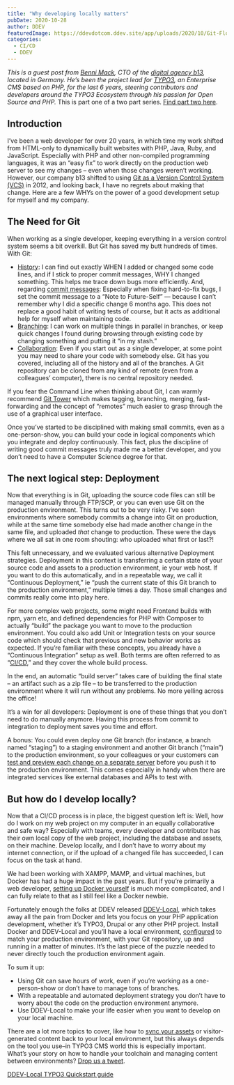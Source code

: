 ```yaml
---
title: "Why developing locally matters"
pubDate: 2020-10-28
author: DDEV
featuredImage: https://ddevdotcom.ddev.site/app/uploads/2020/10/Git-Flow-Benni-Blog.001-2.jpeg
categories:
  - CI/CD
  - DDEV
---
```


_This is a guest post from_ [_Benni Mack_](https://twitter.com/bennimack)_, CTO of the_ [_digital agency b13_](https://b13.com/)_, located in Germany. He’s been the project lead for_ [_TYPO3_](https://typo3.org/)_, an Enterprise CMS based on PHP, for the last 6 years, steering contributors and developers around the TYPO3 Ecosystem through his passion for Open Source and PHP._ This is part one of a two part series. [Find part two here](https://ddev.com/ddev-live/why-your-local-dev-environment-should-match-production/).

## Introduction

I’ve been a web developer for over 20 years, in which time my work shifted from HTML-only to dynamically built websites with PHP, Java, Ruby, and JavaScript. Especially with PHP and other non-compiled programming languages, it was an “easy fix” to work directly on the production web server to see my changes – even when those changes weren’t working. However, our company b13 shifted to using [Git as a Version Control System (VCS)](https://git-scm.com/) in 2012, and looking back, I have no regrets about making that change. Here are a few WHYs on the power of a good development setup for myself and my company.

## The Need for Git

When working as a single developer, keeping everything in a version control system seems a bit overkill. But Git has saved my butt hundreds of times. With Git:

* [History](https://git-scm.com/book/en/v2/Git-Basics-Viewing-the-Commit-History): I can find out exactly WHEN I added or changed some code lines, and if I stick to proper commit messages, WHY I changed something. This helps me trace down bugs more efficiently. And, regarding [commit messages](https://git-scm.com/book/en/v2/Git-Basics-Recording-Changes-to-the-Repository#%5Fcommitting%5Fchanges): Especially when fixing hard-to-fix bugs, I set the commit message to a “Note to Future-Self” — because I can’t remember why I did a specific change 6 months ago. This does not replace a good habit of writing tests of course, but it acts as additional help for myself when maintaining code.
* [Branching](https://git-scm.com/book/en/v2/Git-Branching-Branches-in-a-Nutshell): I can work on multiple things in parallel in branches, or keep quick changes I found during browsing through existing code by changing something and putting it “in my stash.”
* [Collaboration](https://git-scm.com/book/en/v2/Distributed-Git-Distributed-Workflows): Even if you start out as a single developer, at some point you may need to share your code with somebody else. Git has you covered, including all of the history and all of the branches. A Git repository can be cloned from any kind of remote (even from a colleagues’ computer), there is no central repository needed.

If you fear the Command Line when thinking about Git, I can warmly recommend [Git Tower](https://www.git-tower.com/) which makes tagging, branching, merging, fast-forwarding and the concept of “remotes” much easier to grasp through the use of a graphical user interface.

Once you’ve started to be disciplined with making small commits, even as a one-person-show, you can build your code in logical components which you integrate and deploy continuously. This fact, plus the discipline of writing good commit messages truly made me a better developer, and you don’t need to have a Computer Science degree for that.

## The next logical step: Deployment

Now that everything is in Git, uploading the source code files can still be managed manually through FTP/SCP, or you can even use Git on the production environment. This turns out to be very risky. I’ve seen environments where somebody commits a change into Git on production, while at the same time somebody else had made another change in the same file, and uploaded _that_ change to production. These were the days where we all sat in one room shouting: who uploaded what first or last?! 

This felt unnecessary, and we evaluated various alternative Deployment strategies. Deployment in this context is transferring a certain state of your source code and assets to a production environment, ie your web host. If you want to do this automatically, and in a repeatable way, we call it “Continuous Deployment,” ie “push the current state of this Git branch to the production environment,” multiple times a day. Those small changes and commits really come into play here. 

For more complex web projects, some might need Frontend builds with npm, yarn etc, and defined dependencies for PHP with Composer to actually “build” the package you want to move to the production environment. You could also add Unit or Integration tests on your source code which should check that previous and new behavior works as expected. If you’re familiar with these concepts, you already have a “Continuous Integration” setup as well. Both terms are often referred to as “[CI/CD](https://ddev.com/ddev-live/bringing-ci-cd-to-your-agency-with-ddev-live/),” and they cover the whole build process.

In the end, an automatic “build server” takes care of building the final state – an artifact such as a zip file – to be transferred to the production environment where it will run without any problems. No more yelling across the office!

It’s a win for all developers: Deployment is one of these things that you don’t need to do manually anymore. Having this process from commit to integration to deployment saves you time and effort.

A bonus: You could even deploy one Git branch (for instance, a branch named “staging”) to a staging environment and another Git branch (“main”) to the production environment, so your colleagues or your customers can [test and preview each change on a separate server](https://ddev.com/ddev-live/a-git-based-workflow-from-dev-to-deploy/) before you push it to the production environment. This comes especially in handy when there are integrated services like external databases and APIs to test with.

## But how do I develop locally?

Now that a CI/CD process is in place, the biggest question left is: Well, how do I work on my web project on my computer in an equally collaborative and safe way? Especially with teams, every developer and contributor has their own local copy of the web project, including the database and assets, on their machine. Develop locally, and I don’t have to worry about my internet connection, or if the upload of a changed file has succeeded, I can focus on the task at hand.

We had been working with XAMPP, MAMP, and virtual machines, but Docker has had a huge impact in the past years. But if you’re primarily a web developer, [setting up Docker yourself](https://ddev.com/ddev-local/ddev-v-build-it-yourself/) is much more complicated, and I can fully relate to that as I still feel like a Docker newbie. 

Fortunately enough the folks at DDEV released [DDEV-Local](https://ddev.com/ddev-local/), which takes away all the pain from Docker and lets you focus on your PHP application development, whether it’s TYPO3, Drupal or any other PHP project. Install Docker and DDEV-Local and you’ll have a local environment, [configured](https://ddev.readthedocs.io/en/stable/users/extend/customization-extendibility/) to match your production environment, with your Git repository, up and running in a matter of minutes. It’s the last piece of the puzzle needed to never directly touch the production environment again.

To sum it up:

* Using Git can save hours of work, even if you’re working as a one-person-show or don’t have to manage tons of branches.
* With a repeatable and automated deployment strategy you don’t have to worry about the code on the production environment anymore.
* Use DDEV-Local to make your life easier when you want to develop on your local machine.

There are a lot more topics to cover, like how to [sync your assets](https://ddev.readthedocs.io/en/latest/users/providers/DDEV-Live/) or visitor-generated content back to your local environment, but this always depends on the tool you use–in TYPO3 CMS world this is especially important. What’s your story on how to handle your toolchain and managing content between environments? [Drop us a tweet](https://twitter.com/intent/tweet?text=Hi%20@bennimack!%20%23ddev&via=Drud).

[DDEV-Local TYPO3 Quickstart guide](https://ddev.readthedocs.io/en/stable/users/cli-usage/#typo3-quickstart)
